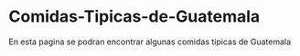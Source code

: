 # Comidas-Tipicas-de-Guatemala
En esta pagina se podran encontrar algunas comidas tipicas de Guatemala
